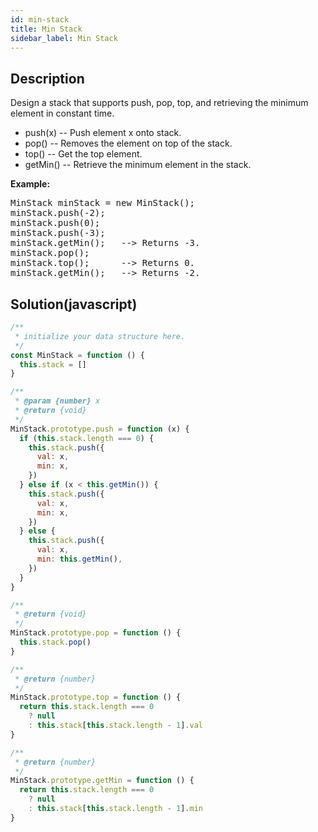 ```yaml
---
id: min-stack
title: Min Stack
sidebar_label: Min Stack
---
```

## Description
<div class="description">
<p>
Design a stack that supports push, pop, top, and retrieving the minimum element in constant time.
<ul>
<li>
push(x) -- Push element x onto stack.
</li>
<li>
pop() -- Removes the element on top of the stack.
</li>
<li>
top() -- Get the top element.
</li>
<li>
getMin() -- Retrieve the minimum element in the stack.
</li>
</ul>
</p>

<p><b>Example:</b><br />
<pre>
MinStack minStack = new MinStack();
minStack.push(-2);
minStack.push(0);
minStack.push(-3);
minStack.getMin();   --> Returns -3.
minStack.pop();
minStack.top();      --> Returns 0.
minStack.getMin();   --> Returns -2.
</pre>
</p>
</div>

## Solution(javascript)
```javascript
/**
 * initialize your data structure here.
 */
const MinStack = function () {
  this.stack = []
}

/**
 * @param {number} x
 * @return {void}
 */
MinStack.prototype.push = function (x) {
  if (this.stack.length === 0) {
    this.stack.push({
      val: x,
      min: x,
    })
  } else if (x < this.getMin()) {
    this.stack.push({
      val: x,
      min: x,
    })
  } else {
    this.stack.push({
      val: x,
      min: this.getMin(),
    })
  }
}

/**
 * @return {void}
 */
MinStack.prototype.pop = function () {
  this.stack.pop()
}

/**
 * @return {number}
 */
MinStack.prototype.top = function () {
  return this.stack.length === 0
    ? null
    : this.stack[this.stack.length - 1].val
}

/**
 * @return {number}
 */
MinStack.prototype.getMin = function () {
  return this.stack.length === 0
    ? null
    : this.stack[this.stack.length - 1].min
}

```